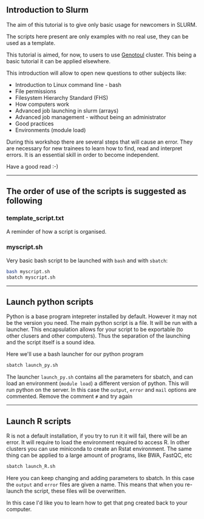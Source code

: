 ## Introduction to Slurm

The aim of this tutorial is to give only basic usage for newcomers in SLURM.

The scripts here present are only examples with no real use, they can be used as a template.

This tutorial is aimed, for now, to users to use [Genotoul](https://bioinfo.genotoul.fr/) cluster. 
This being a basic tutorial it can be applied elsewhere.

This introduction will allow to open new questions to other subjects like:

* Introduction to Linux command line - bash
* File permissions
* Filesystem Hierarchy Standard (FHS)
* How computers work
* Advanced job launching in slurm (arrays)
* Advanced job management - without being an administrator
* Good practices
* Environments (module load)

During this workshop there are several steps that will cause an error.
They are necessary for new trainees to learn how to find, read and interpret errors.
It is an essential skill in order to become independent.

Have a good read :-)


--------

## The order of use of the scripts is suggested as following

### template_script.txt

A reminder of how a script is organised.

### myscript.sh

Very basic bash script to be launched with `bash` and with `sbatch`:

```bash
bash myscript.sh
sbatch myscript.sh
```

--------

## Launch python scripts

Python is a base program intepreter installed by default.
However it may not be the version you need.
The main python script is a file. It will be run with a launcher.
This encapsulation allows for your script to be exportable (to other clusers and other computers).
Thus the separation of the launching and the script itself is a sound idea.

Here we'll use a bash launcher for our python program

```bash
sbatch launch_py.sh
```

The launcher `launch_py.sh` contains all the parameters for sbatch, and can load an environment (`module load`) a different version of python.
This will run python on the server.
In this case the `output`, `error` and `mail` options are commented.
Remove the comment `#` and try again

--------

## Launch R scripts

R is not a default installation, if you try to run it it will fail, there will be an error.
It will require to load the environment required to access R.
In other clusters you can use miniconda to create an Rstat environment.
The same thing can be applied to a large amount of programs, like BWA, FastQC, etc

```bash
sbatch launch_R.sh
```

Here you can keep changing and adding parameters to sbatch.
In this case the `output` and `error` files are given a name.
This means that when you re-launch the script, these files will be overwritten.

In this case I'd like you to learn how to get that png created back to your computer.
